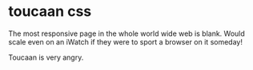# toucaan css


The most responsive page in the whole world wide web is blank. Would scale even on an iWatch if they were to sport a browser on it someday!

Toucaan is very angry. 